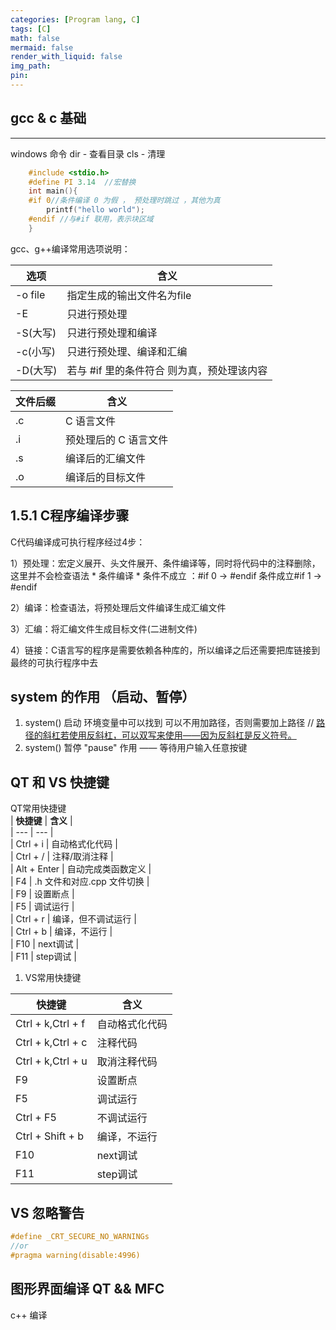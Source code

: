 ```yaml
---
categories: [Program lang, C]
tags: [C]
math: false
mermaid: false
render_with_liquid: false
img_path: 
pin: 
---
```

## gcc & c 基础
---
windows 命令
dir - 查看目录
cls - 清理


```c
    #include <stdio.h>
    #define PI 3.14  //宏替换
    int main(){
    #if 0//条件编译 0 为假 ， 预处理时跳过 ，其他为真
        printf("hello world");
    #endif //与#if 联用，表示块区域 
    }
```
gcc、g++编译常用选项说明：

| **选项**  |                **含义**                 |
| --------- | -------------------------------------- |
| \-o file  | 指定生成的输出文件名为file                |
| \-E       | 只进行预处理                             |
| \-S(大写) | 只进行预处理和编译                       |
| \-c(小写) | 只进行预处理、编译和汇编                  |
| \-D(大写) | 若与 #if 里的条件符合 则为真，预处理该内容 |
           

| **文件后缀** |       **含义**       |
| ------------ | ------------------- |
| .c           | C 语言文件           |
| .i           | 预处理后的 C 语言文件 |
| .s           | 编译后的汇编文件      |
| .o           | 编译后的目标文件      |

            

## 1.5.1 C程序编译步骤

C代码编译成可执行程序经过4步：

1）预处理：宏定义展开、头文件展开、条件编译等，同时将代码中的注释删除，这里并不会检查语法 
                    * 条件编译 
                    * 条件不成立 ：#if 0 -> #endif  条件成立#if 1 -> #endif

2）编译：检查语法，将预处理后文件编译生成汇编文件

3）汇编：将汇编文件生成目标文件(二进制文件)

4）链接：C语言写的程序是需要依赖各种库的，所以编译之后还需要把库链接到最终的可执行程序中去



## system 的作用  （启动、暂停）
1. system() 启动   环境变量中可以找到 可以不用加路径，否则需要加上路径  // <u>路径的斜杠若使用反斜杠，可以双写来使用——因为反斜杠是反义符号。</u>
2. system() 暂停    "pause"  作用 —— 等待用户输入任意按键



## QT 和 VS  快捷键
           
QT常用快捷键  
| **快捷键** | **含义** |  
| --- | --- |  
| Ctrl + i | 自动格式化代码 |  
| Ctrl + / | 注释/取消注释 |  
| Alt + Enter | 自动完成类函数定义 |  
| F4 | .h 文件和对应.cpp 文件切换 |  
| F9 | 设置断点 |  
| F5 | 调试运行 |  
| Ctrl + r | 编译，但不调试运行 |  
| Ctrl + b | 编译，不运行 |  
| F10 | next调试 |  
| F11 | step调试 |  
  
  
             
  
1) VS常用快捷键  
  
|     **快捷键**     |   **含义**    |
| ----------------- | ------------- |
| Ctrl + k,Ctrl + f | 自动格式化代码 |
| Ctrl + k,Ctrl + c | 注释代码       |
| Ctrl + k,Ctrl + u | 取消注释代码   |
| F9                | 设置断点       |
| F5                | 调试运行       |
| Ctrl + F5         | 不调试运行     |
| Ctrl + Shift + b  | 编译，不运行   |
| F10               | next调试      |
| F11               | step调试      |




## VS 忽略警告
``` c
#define _CRT_SECURE_NO_WARNINGs
//or
#pragma warning(disable:4996)
```




## 图形界面编译  QT && MFC
c++ 编译